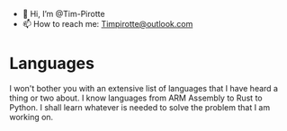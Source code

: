 - 👋 Hi, I’m @Tim-Pirotte
- 📫 How to reach me: Timpirotte@outlook.com

# Languages
I won't bother you with an extensive list of languages that I have heard a thing or two about. I know languages from ARM Assembly to Rust to Python. I shall learn whatever is needed to solve the problem that I am working on.
